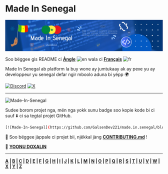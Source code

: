 # Made In Senegal

![COVER](../assets/cover.png)

Soo bëggee gis README ci **[Àngle](../README.md)** ![en](../assets/en.png) wala ci **[Français](../readmes/README-fr.md)** ![fr](../assets/fr.png)

Made In Senegal ab platform la buy wone ay jumtukaay ak ay pexe yu ay developpeur yu senegal defar ngir mboolo aduna bi yépp 🌍

[![Discord](https://img.shields.io/badge/Discord-7289DA?style=for-the-badge&logo=discord&logoColor=white)](https://discord.gg/CKZcKqf) [![X](<https://img.shields.io/badge/X(Twitter)-000000?style=for-the-badge&logo=x&logoColor=white>)](https://x.com/galsendev)

---

![Made-In-Senegal](../assets/badge.svg)

Sudee borom projet nga, mën nga yokk sunu badge soo kopie kode bi ci suuf ⬇️ ci sa tegtal projet GitHub.

```bash
[![Made-In-Senegal](https://github.com/GalsenDev221/made.in.senegal/blob/master/assets/badge.svg)]
```

🚧 Soo bëggee jàppale ci projet bii, njëkkal jàng **[CONTRIBUTING.md](../CONTRIBUTING.md)** !

📖 **[YOONU DOXALIN](../CODE_OF_CONDUCT.md)**

---

**[A](../README.md#a) | [B](../README.md#b) | [C](../README.md#c) | [D](../README.md#d) | [E](../README.md#e) | [F](../README.md#f) | [G](../README.md#g) | [H](../README.md#h) | [I](../README.md#i) | [J](../README.md#j) | [K](../README.md#k) | [L](../README.md#l) | [M](../README.md#m) | [N](../README.md#n) | [O](../README.md#o) | [P](../README.md#p) | [Q](../README.md#q) | [R](../README.md#r) | [S](../README.md#s) | [T](../README.md#t) | [U](../README.md#u) | [V](../README.md#v) | [W](../README.md#w) | [X](../README.md#x) | [Y](../README.md#y) | [Z](../README.md#z)**
